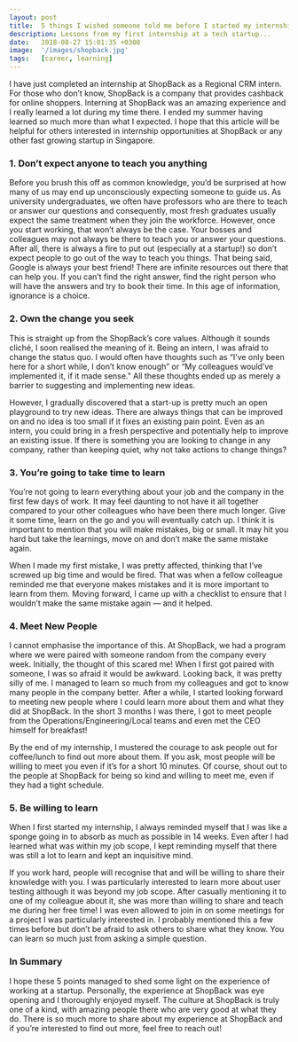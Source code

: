 ```yaml
---
layout: post
title:  5 things I wished someone told me before I started my internship
description: Lessons from my first internship at a tech startup...
date:   2018-08-27 15:01:35 +0300
image:  '/images/shopback.jpg'
tags:   [career, learning]
---
```


I have just completed an internship at ShopBack as a Regional CRM intern. For those who don’t know, ShopBack is a company that provides cashback for online shoppers. Interning at ShopBack was an amazing experience and I really learned a lot during my time there.
I ended my summer having learned so much more than what I expected. I hope that this article will be helpful for others interested in internship opportunities at ShopBack or any other fast growing startup in Singapore.
### 1. Don’t expect anyone to teach you anything
Before you brush this off as common knowledge, you’d be surprised at how many of us may end up unconsciously expecting someone to guide us. 
As university undergraduates, we often have professors who are there to teach or answer our questions and consequently, most fresh graduates usually expect the same treatment when they join the workforce. 
However, once you start working, that won’t always be the case. Your bosses and colleagues may not always be there to teach you or answer your questions. After all, there is always a fire to put out (especially at a startup!) so don’t expect people to go out of the way to teach you things. 
That being said, Google is always your best friend! There are infinite resources out there that can help you. If you can’t find the right answer, find the right person who will have the answers and try to book their time. In this age of information, ignorance is a choice.
### 2. Own the change you seek
This is straight up from the ShopBack’s core values. Although it sounds cliché, I soon realised the meaning of it. Being an intern, I was afraid to change the status quo. 
I would often have thoughts such as “I’ve only been here for a short while, I don’t know enough” or “My colleagues would’ve implemented it, if it made sense.” 
All these thoughts ended up as merely a barrier to suggesting and implementing new ideas.

However, I gradually discovered that a start-up is pretty much an open playground to try new ideas. 
There are always things that can be improved on and no idea is too small if it fixes an existing pain point. 
Even as an intern, you could bring in a fresh perspective and potentially help to improve an existing issue. 
If there is something you are looking to change in any company, rather than keeping quiet, why not take actions to change things?
### 3. You’re going to take time to learn
You’re not going to learn everything about your job and the company in the first few days of work. It may feel daunting to not have it all together compared to your other colleagues who have been there much longer. 
Give it some time, learn on the go and you will eventually catch up. I think it is important to mention that you will make mistakes, big or small. It may hit you hard but take the learnings, move on and don’t make the same mistake again.

When I made my first mistake, I was pretty affected, thinking that I’ve screwed up big time and would be fired. That was when a fellow colleague reminded me that everyone makes mistakes and it is more important to learn from them. 
Moving forward, I came up with a checklist to ensure that I wouldn’t make the same mistake again — and it helped.
### 4. Meet New People
I cannot emphasise the importance of this. At ShopBack, we had a program where we were paired with someone random from the company every week. 
Initially, the thought of this scared me! When I first got paired with someone, I was so afraid it would be awkward. Looking back, it was pretty silly of me. 
I managed to learn so much from my colleagues and got to know many people in the company better. After a while, I started looking forward to meeting new people where I could learn more about them and what they did at ShopBack. 
In the short 3 months I was there, I got to meet people from the Operations/Engineering/Local teams and even met the CEO himself for breakfast!

By the end of my internship, I mustered the courage to ask people out for coffee/lunch to find out more about them. If you ask, most people will be willing to meet you even if it’s for a short 10 minutes. 
Of course, shout out to the people at ShopBack for being so kind and willing to meet me, even if they had a tight schedule.
### 5. Be willing to learn
When I first started my internship, I always reminded myself that I was like a sponge going in to absorb as much as possible in 14 weeks. Even after I had learned what was within my job scope, I kept reminding myself that there was still a lot to learn and kept an inquisitive mind.

If you work hard, people will recognise that and will be willing to share their knowledge with you. I was particularly interested to learn more about user testing although it was beyond my job scope. 
After casually mentioning it to one of my colleague about it, she was more than willing to share and teach me during her free time! I was even allowed to join in on some meetings for a project I was particularly interested in. 
I probably mentioned this a few times before but don’t be afraid to ask others to share what they know. You can learn so much just from asking a simple question.
 
### In Summary
I hope these 5 points managed to shed some light on the experience of working at a startup. Personally, the experience at ShopBack was eye opening and I thoroughly enjoyed myself. 
The culture at ShopBack is truly one of a kind, with amazing people there who are very good at what they do. 
There is so much more to share about my experience at ShopBack and if you’re interested to find out more, feel free to reach out!